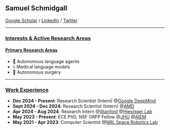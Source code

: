 ## Samuel Schmidgall
<a href="https://scholar.google.com/citations?user=bQDooZEAAAAJ&hl=en">Google Scholar</a> / <a href="https://www.linkedin.com/in/samuel-schmidgall-288632162/">LinkedIn</a> / <a href="https://twitter.com/SRSchmidgall">Twitter</a> 

---------------
### <ins>Interests & Active Research Areas</ins>
#### <ins>Primary Research Areas</ins>

* 🚂 Autonomous language agents
* ⚕️ Medical language models
* 🧬 Autonomous surgery
---------------

### <ins>Work Experience</ins>
* **Dec 2024 - Present**: Research Scientist (Intern) @<a href="https://deepmind.google/">Google DeepMind</a>
* **Sept 2024 - Dec 2024**: Research Scientist (Intern) @<a href="https://www.amd.com/en.html">AMD</a>
* **Apr 2024 - Aug 2024**: Research Intern @<a href="https://med.stanford.edu/">Stanford</a> @<a href="https://www.hiesingerlab.com/">Hiesinger Lab</a>
* **May 2023 - Present**: ECE PhD, NSF GRFP Fellow @<a href="https://www.jhu.edu/">JHU</a> @<a href="https://aiem.jhu.edu">AIEM</a>
* **May 2021 - Apr 2023**: Computer Scientist @<a href="https://www.nrl.navy.mil/">NRL Space Robotics Lab</a>

